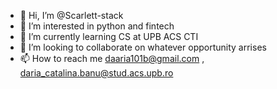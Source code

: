 - 👋 Hi, I’m @Scarlett-stack
- 👀 I’m interested in python and fintech
- 🌱 I’m currently learning CS at UPB ACS CTI
- 💞️ I’m looking to collaborate on whatever opportunity arrises
- 📫 How to reach me daaria101b@gmail.com , daria_catalina.banu@stud.acs.upb.ro

<!---
Scarlett-stack/Scarlett-stack is a ✨ special ✨ repository because its `README.md` (this file) appears on your GitHub profile.
You can click the Preview link to take a look at your changes.
--->
